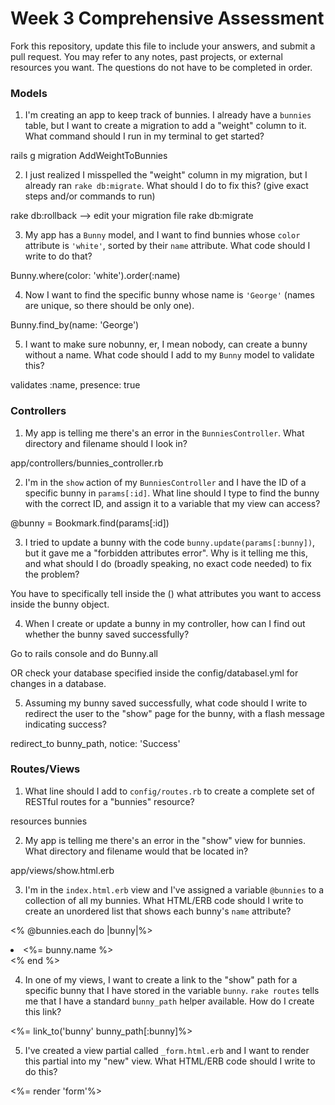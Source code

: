 # Week 3 Comprehensive Assessment

Fork this repository, update this file to include your answers, and submit a pull request. You may refer to any notes, past projects, or external resources you want. The questions do not have to be completed in order.

### Models

1. I'm creating an app to keep track of bunnies. I already have a `bunnies` table, but I want to create a migration to add a "weight" column to it. What command should I run in my terminal to get started?

rails g migration AddWeightToBunnies


2. I just realized I misspelled the "weight" column in my migration, but I already ran `rake db:migrate`. What should I do to fix this? (give exact steps and/or commands to run)

rake db:rollback
--> edit your migration file
rake db:migrate


3. My app has a `Bunny` model, and I want to find bunnies whose `color` attribute is `'white'`, sorted by their `name` attribute. What code should I write to do that?

Bunny.where(color: 'white').order(:name)


4. Now I want to find the specific bunny whose name is `'George'` (names are unique, so there should be only one).

Bunny.find_by(name: 'George')


5. I want to make sure nobunny, er, I mean nobody, can create a bunny without a name. What code should I add to my `Bunny` model to validate this?

validates :name, presence: true


### Controllers

1. My app is telling me there's an error in the `BunniesController`. What directory and filename should I look in?

app/controllers/bunnies_controller.rb

2. I'm in the `show` action of my `BunniesController` and I have the ID of a specific bunny in `params[:id]`. What line should I type to find the bunny with the correct ID, and assign it to a variable that my view can access?

@bunny = Bookmark.find(params[:id])

3. I tried to update a bunny with the code `bunny.update(params[:bunny])`, but it gave me a "forbidden attributes error". Why is it telling me this, and what should I do (broadly speaking, no exact code needed) to fix the problem?

You have to specifically tell inside the () what attributes you want to access inside the bunny object.

4. When I create or update a bunny in my controller, how can I find out whether the bunny saved successfully?

Go to rails console and do Bunny.all

OR check your database specified inside the config/databasel.yml
for changes in a database.

5. Assuming my bunny saved successfully, what code should I write to redirect the user to the "show" page for the bunny, with a flash message indicating success?

redirect_to bunny_path, notice: 'Success'

### Routes/Views

1. What line should I add to `config/routes.rb` to create a complete set of RESTful routes for a "bunnies" resource?

resources bunnies

2. My app is telling me there's an error in the "show" view for bunnies. What directory and filename would that be located in?

app/views/show.html.erb

3. I'm in the `index.html.erb` view and I've assigned a variable `@bunnies` to a collection of all my bunnies. What HTML/ERB code should I write to create an unordered list that shows each bunny's `name` attribute?

<% @bunnies.each do |bunny|%>
 <li><%= bunny.name %></li>
<% end %>

4. In one of my views, I want to create a link to the "show" path for a specific bunny that I have stored in the variable `bunny`. `rake routes` tells me that I have a standard `bunny_path` helper available. How do I create this link?

<%= link_to('bunny' bunny_path[:bunny]%>

5. I've created a view partial called `_form.html.erb` and I want to render this partial into my "new" view. What HTML/ERB code should I write to do this?

 <%= render 'form'%>
